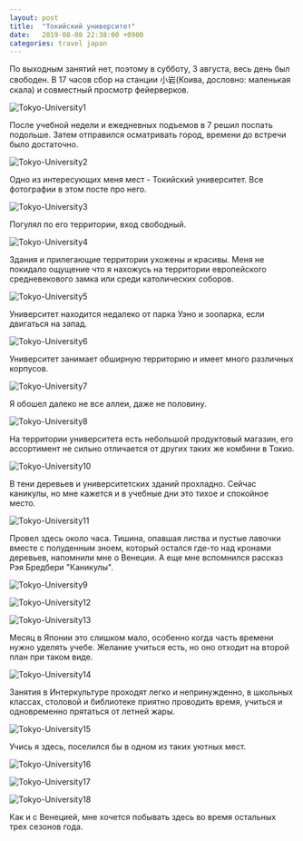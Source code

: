 ```yaml
---
layout: post
title:  "Токийский университет"
date:   2019-08-08 22:38:00 +0900
categories: travel japan
---
```

По выходным занятий нет, поэтому в субботу, 3 августа, весь день был свободен. В
17 часов сбор на станции 小岩(Коива, дословно: маленькая скала) и совместный просмотр фейерверков.

![Tokyo-University1](\assets\photos\08-08\uni1.jpg)

После учебной недели и ежедневных подъемов в 7 решил поспать подольше. Затем
отправился осматривать город, времени до встречи было достаточно.

![Tokyo-University2](\assets\photos\08-08\uni2.jpg)

Одно из интересующих меня мест - Токийский университет.
Все фотографии в этом посте про него.

![Tokyo-University3](\assets\photos\08-08\uni3.jpg)

Погулял по его территории, вход свободный.

![Tokyo-University4](\assets\photos\08-08\uni4.jpg)

Здания и прилегающие территории ухожены и красивы. Меня не покидало ощущение что
я нахожусь на территории европейского средневекового замка или среди католических соборов.

![Tokyo-University5](\assets\photos\08-08\uni5.jpg)

Университет находится недалеко от парка Уэно и зоопарка, если двигаться на
запад.

![Tokyo-University6](\assets\photos\08-08\uni6.jpg)

Университет занимает обширную территорию и имеет много различных корпусов.

![Tokyo-University7](\assets\photos\08-08\uni7.jpg)

Я обошел далеко не все аллеи, даже не половину.

![Tokyo-University8](\assets\photos\08-08\uni8.jpg)

На территории университета есть небольшой
продуктовый магазин, его ассортимент не сильно отличается от других таких же
комбини в Токио.

![Tokyo-University10](\assets\photos\08-08\uni10.jpg)

В тени деревьев и университетских зданий прохладно. Сейчас каникулы, но мне
кажется и в учебные дни это тихое и спокойное место.

![Tokyo-University11](\assets\photos\08-08\uni11.jpg)

Провел здесь около часа. Тишина, опавшая листва и пустые лавочки вместе с
полуденным зноем, который остался где-то над кронами деревьев, напомнили мне о
Венеции.
А еще мне вспомнился рассказ Рэя Бредбери "Каникулы".

![Tokyo-University9](\assets\photos\08-08\uni9.jpg)

![Tokyo-University12](\assets\photos\08-08\uni12.jpg)

![Tokyo-University13](\assets\photos\08-08\uni13.jpg)

Месяц в Японии это слишком мало, особенно когда часть времени нужно уделять
учебе. Желание учиться есть, но оно отходит на второй план при таком виде.

![Tokyo-University14](\assets\photos\08-08\uni14.jpg)

Занятия в Интеркультуре проходят легко и непринужденно, в школьных классах,
столовой и библиотеке приятно проводить время, учиться и одновременно прятаться
от летней жары.

![Tokyo-University15](\assets\photos\08-08\uni15.jpg)

Учись я здесь, поселился бы в одном из таких уютных мест.

![Tokyo-University16](\assets\photos\08-08\uni16.jpg)

![Tokyo-University17](\assets\photos\08-08\uni17.jpg)

![Tokyo-University18](\assets\photos\08-08\uni18.jpg)

Как и с Венецией, мне хочется побывать здесь во время остальных трех сезонов года.

